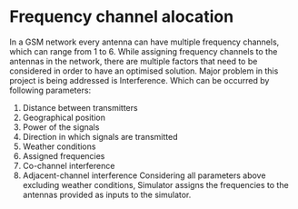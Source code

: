 # Frequency channel alocation
In a GSM network every antenna can have multiple frequency channels, which can range from 1 to 6. 
While assigning frequency channels to the antennas in the network, there are multiple factors that need to be considered in order to have an optimised solution.
Major problem in this project is being addressed is Interference. Which can be occurred by following parameters:
1) Distance between transmitters 
2) Geographical position
3) Power of the signals 
4) Direction in which signals are transmitted
5) Weather conditions 
6) Assigned frequencies 
7) Co-channel interference 
8) Adjacent-channel interference
Considering all parameters above excluding weather conditions, Simulator assigns the frequencies to the antennas provided as inputs to the simulator.

